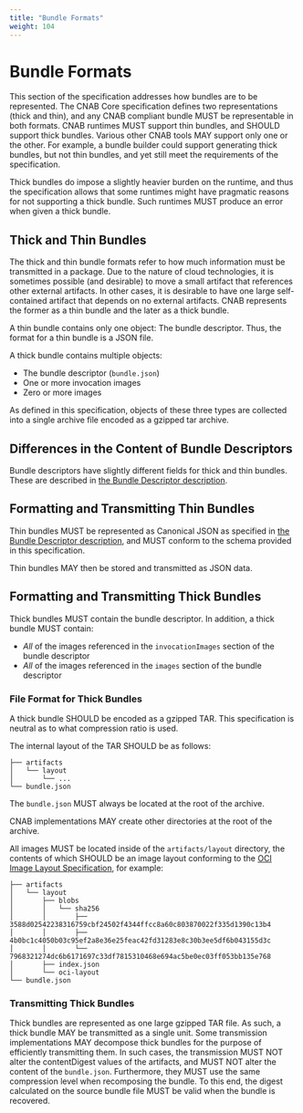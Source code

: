 ```yaml
---
title: "Bundle Formats"
weight: 104
---
```


# Bundle Formats

This section of the specification addresses how bundles are to be represented. The CNAB Core specification defines two representations (thick and thin), and any CNAB compliant bundle MUST be representable in both formats. CNAB runtimes MUST support thin bundles, and SHOULD support thick bundles. Various other CNAB tools MAY support only one or the other. For example, a bundle builder could support generating thick bundles, but not thin bundles, and yet still meet the requirements of the specification.

Thick bundles do impose a slightly heavier burden on the runtime, and thus the specification allows that some runtimes might have pragmatic reasons for not supporting a thick bundle. Such runtimes MUST produce an error when given a thick bundle.

## Thick and Thin Bundles

The thick and thin bundle formats refer to how much information must be transmitted in a package. Due to the nature of cloud technologies, it is sometimes possible (and desirable) to move a small artifact that references other external artifacts. In other cases, it is desirable to have one large self-contained artifact that depends on no external artifacts. CNAB represents the former as a thin bundle and the later as a thick bundle.

A thin bundle contains only one object: The bundle descriptor. Thus, the format for a thin bundle is a JSON file.

A thick bundle contains multiple objects:

- The bundle descriptor (`bundle.json`)
- One or more invocation images
- Zero or more images

As defined in this specification, objects of these three types are collected into a single archive file encoded as a gzipped tar archive.

## Differences in the Content of Bundle Descriptors

Bundle descriptors have slightly different fields for thick and thin bundles. These are described in [the Bundle Descriptor description](101-bundle-json.md).

## Formatting and Transmitting Thin Bundles

Thin bundles MUST be represented as Canonical JSON as specified in [the Bundle Descriptor description](101-bundle-json.md), and MUST conform to the schema provided in this specification.

Thin bundles MAY then be stored and transmitted as JSON data.

## Formatting and Transmitting Thick Bundles

Thick bundles MUST contain the bundle descriptor. In addition, a thick bundle MUST contain:

- _All_ of the images referenced in the `invocationImages` section of the bundle descriptor
- _All_ of the images referenced in the `images` section of the bundle descriptor

### File Format for Thick Bundles

A thick bundle SHOULD be encoded as a gzipped TAR. This specification is neutral as to what compression ratio is used.

The internal layout of the TAR SHOULD be as follows:
```
├── artifacts
│   └── layout
│       └── ...
└── bundle.json
```

The `bundle.json` MUST always be located at the root of the archive.

CNAB implementations MAY create other directories at the root of the archive.

All images MUST be located inside of the `artifacts/layout` directory, the contents of which SHOULD be an image layout conforming to the [OCI Image Layout Specification](https://github.com/opencontainers/image-spec/blob/master/image-layout.md), for example:
```
├── artifacts
│   └── layout
│       ├── blobs
│       │   └── sha256
│       │       ├── 3588d02542238316759cbf24502f4344ffcc8a60c803870022f335d1390c13b4
│       │       ├── 4b0bc1c4050b03c95ef2a8e36e25feac42fd31283e8c30b3ee5df6b043155d3c
│       │       └── 7968321274dc6b6171697c33df7815310468e694ac5be0ec03ff053bb135e768
│       ├── index.json
│       └── oci-layout
└── bundle.json
```


### Transmitting Thick Bundles

Thick bundles are represented as one large gzipped TAR file. As such, a thick bundle MAY be transmitted as a single unit. Some transmission implementations MAY decompose thick bundles for the purpose of efficiently transmitting them. In such cases, the transmission MUST NOT alter the contentDigest values of the artifacts, and MUST NOT alter the content of the `bundle.json`. Furthermore, they MUST use the same compression level when recomposing the bundle. To this end, the digest calculated on the source bundle file MUST be valid when the bundle is recovered.
